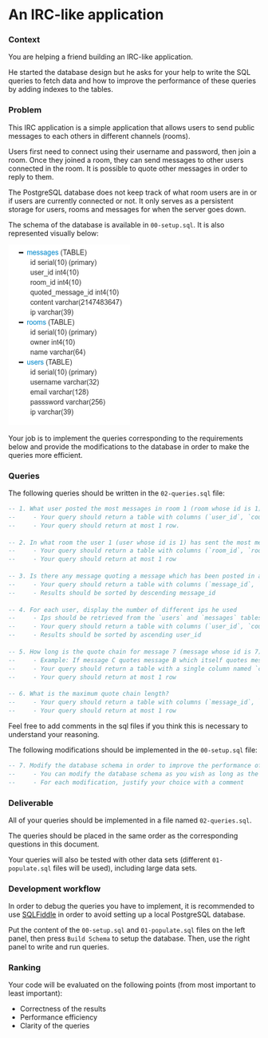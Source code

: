 # An IRC-like application

### Context

You are helping a friend building an IRC-like application.

He started the database design but he asks for your help to write the SQL queries to fetch data and how to improve the performance of these queries by adding indexes to the tables.

### Problem

This IRC application is a simple application that allows users to send public messages to each others in different channels (rooms).

Users first need to connect using their username and password, then join a room. Once they joined a room, they can send messages to other users connected in the room. It is possible to quote other messages in order to reply to them.

The PostgreSQL database does not keep track of what room users are in or if users are currently connected or not. It only serves as a persistent storage for users, rooms and messages for when the server goes down.

The schema of the database is available in `00-setup.sql`. It is also represented visually below:

![schema](./doc/schema.png "Schema")

Your job is to implement the queries corresponding to the requirements below and provide the modifications to the database in order to make the queries more efficient.

### Queries

The following queries should be written in the `02-queries.sql` file:
```sql
-- 1. What user posted the most messages in room 1 (room whose id is 1), and how many did he sent?
--     - Your query should return a table with columns (`user_id`, `count`)
--     - Your query should return at most 1 row.

-- 2. In what room the user 1 (user whose id is 1) has sent the most messages, and how many messages did he sent in this room?
--     - Your query should return a table with columns (`room_id`, `room_name`, `count`)
--     - Your query should return at most 1 row

-- 3. Is there any message quoting a message which has been posted in a different room?
--     - Your query should return a table with columns (`message_id`, `message_room_name`, `quoted_message_id`, `quoted_message_room_name`)
--     - Results should be sorted by descending message_id

-- 4. For each user, display the number of different ips he used
--     - Ips should be retrieved from the `users` and `messages` tables
--     - Your query should return a table with columns (`user_id`, `count`)
--     - Results should be sorted by ascending user_id

-- 5. How long is the quote chain for message 7 (message whose id is 7)?
--     - Example: If message C quotes message B which itself quotes message A, and we consider message C, then there is a quote chain from message A to message B and the length of the quote chain is 2 (= number of embedded quotes).
--     - Your query should return a table with a single column named `count`
--     - Your query should return at most 1 row

-- 6. What is the maximum quote chain length?
--     - Your query should return a table with columns (`message_id`, `count`) where message_id is the id of the message which is quoting all the others
--     - Your query should return at most 1 row
```
Feel free to add comments in the sql files if you think this is necessary to understand your reasoning.


The following modifications should be implemented in the `00-setup.sql` file:
```sql
-- 7. Modify the database schema in order to improve the performance of all the queries in 02-queries.sql
--     - You can modify the database schema as you wish as long as the queries are executed properly by PostgreSQL 9.3.
--     - For each modification, justify your choice with a comment
```

### Deliverable

All of your queries should be implemented in a file named `02-queries.sql`.

The queries should be placed in the same order as the corresponding questions in this document.

Your queries will also be tested with other data sets (different `01-populate.sql` files will be used), including large data sets.

### Development workflow

In order to debug the queries you have to implement, it is recommended to use [SQLFiddle](http://sqlfiddle.com/#!15) in order to avoid setting up a local PostgreSQL database.

Put the content of the `00-setup.sql` and `01-populate.sql` files on the left panel, then press `Build Schema` to setup the database. Then, use the right panel to write and run queries.

### Ranking

Your code will be evaluated on the following points (from most important to least important):
- Correctness of the results
- Performance efficiency
- Clarity of the queries
